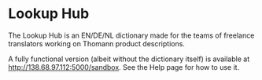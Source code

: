 # Lookup Hub
The Lookup Hub is an EN/DE/NL dictionary made for the teams of freelance translators working on Thomann product descriptions.

A fully functional version (albeit without the dictionary itself) is available at http://138.68.97.112:5000/sandbox. See the Help page for how to use it. 
